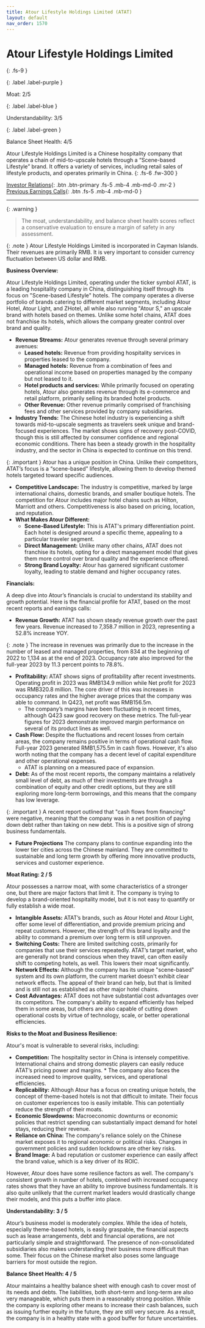 ```yaml
---
title: Atour Lifestyle Holdings Limited (ATAT)
layout: default
nav_order: 1570
---
```


# Atour Lifestyle Holdings Limited
{: .fs-9 }

{: .label .label-purple }

Moat: 2/5

{: .label .label-blue }

Understandability: 3/5

{: .label .label-green }

Balance Sheet Health: 4/5

Atour Lifestyle Holdings Limited is a Chinese hospitality company that operates a chain of mid-to-upscale hotels through a “Scene-based Lifestyle” brand. It offers a variety of services, including retail sales of lifestyle products, and operates primarily in China.
{: .fs-6 .fw-300 }

[Investor Relations](https://www.google.com/search?q=ATAT+investor+relations){: .btn .btn-primary .fs-5 .mb-4 .mb-md-0 .mr-2 }
[Previous Earnings Calls](https://discountingcashflows.com/company/ATAT/transcripts/){: .btn .fs-5 .mb-4 .mb-md-0 }

---

{: .warning }
>The moat, understandability, and balance sheet health scores reflect a conservative evaluation to ensure a margin of safety in any assessment.



{: .note }
Atour Lifestyle Holdings Limited is incorporated in Cayman Islands. Their revenues are primarily RMB. It is very important to consider currency fluctuation between US dollar and RMB.

**Business Overview:**

Atour Lifestyle Holdings Limited, operating under the ticker symbol ATAT, is a leading hospitality company in China, distinguishing itself through its focus on "Scene-based Lifestyle" hotels. The company operates a diverse portfolio of brands catering to different market segments, including Atour Hotel, Atour Light, and ZHotel, all while also running "Atour S," an upscale brand with hotels based on themes. Unlike some hotel chains, ATAT does not franchise its hotels, which allows the company greater control over brand and quality.
 
* **Revenue Streams:** Atour generates revenue through several primary avenues: 
   * **Leased hotels:** Revenue from providing hospitality services in properties leased to the company.
   * **Managed hotels:** Revenue from a combination of fees and operational income based on properties managed by the company but not leased to it.
   * **Hotel products and services:** While primarily focused on operating hotels, Atour also generates revenue through its e-commerce and retail platform, primarily selling its branded hotel products.
   * **Other Revenue:** Other revenue primarily comprised of franchising fees and other services provided by company subsidiaries.
* **Industry Trends:** The Chinese hotel industry is experiencing a shift towards mid-to-upscale segments as travelers seek unique and brand-focused experiences. The market shows signs of recovery post-COVID, though this is still affected by consumer confidence and regional economic conditions. There has been a steady growth in the hospitality industry, and the sector in China is expected to continue on this trend.

{: .important }
Atour has a unique position in China. Unlike their competitors, ATAT’s focus is a “scene-based” lifestyle, allowing them to develop themed hotels targeted toward specific audiences.
* **Competitive Landscape:** The industry is competitive, marked by large international chains, domestic brands, and smaller boutique hotels. The competition for Atour includes major hotel chains such as Hilton, Marriott and others. Competitiveness is also based on pricing, location, and reputation.
* **What Makes Atour Different:**
    *   **Scene-Based Lifestyle:** This is ATAT's primary differentiation point. Each hotel is designed around a specific theme, appealing to a particular traveler segment.
  * **Direct Management:** Unlike many other chains, ATAT does not franchise its hotels, opting for a direct management model that gives them more control over brand quality and the experience offered.
   *  **Strong Brand Loyalty:** Atour has garnered significant customer loyalty, leading to stable demand and higher occupancy rates.

**Financials:**

A deep dive into Atour’s financials is crucial to understand its stability and growth potential. Here is the financial profile for ATAT, based on the most recent reports and earnings calls:

* **Revenue Growth:** ATAT has shown steady revenue growth over the past few years. Revenue increased to 7,358.7 million in 2023, representing a 52.8% increase YOY.

{: .note }
The increase in revenues was primarily due to the increase in the number of leased and managed properties, from 834 at the beginning of 2022 to 1,134 as at the end of 2023. Occupancy rate also improved for the full-year 2023 by 11.3 percent points to 78.8%.
* **Profitability:** ATAT shows signs of profitability after recent investments. Operating profit in 2023 was RMB134.9 million while Net profit for 2023 was RMB320.8 million. The core driver of this was increases in occupancy rates and the higher average prices that the company was able to command. In Q423, net profit was RMB156.5m. 
     *   The company’s margins have been fluctuating in recent times, although Q423 saw good recovery on these metrics. The full-year figures for 2023 demonstrate improved margin performance on several of its product lines as well. 
*   **Cash Flow:** Despite the fluctuations and recent losses from certain areas, the company remains positive in terms of operational cash flow. Full-year 2023 generated RMB1,575.5m in cash flows. However, it's also worth noting that the company has a decent level of capital expenditure and other operational expenses.
     *  ATAT is planning on a measured pace of expansion.
*   **Debt:** As of the most recent reports, the company maintains a relatively small level of debt, as much of their investments are through a combination of equity and other credit options, but they are still exploring more long-term borrowings, and this means that the company has low leverage. 

{: .important }
A recent report outlined that "cash flows from financing" were negative, meaning that the company was in a net position of paying down debt rather than taking on new debt. This is a positive sign of strong business fundamentals.
*  **Future Projections** The company plans to continue expanding into the lower tier cities across the Chinese mainland. They are committed to sustainable and long term growth by offering more innovative products, services and customer experience.

**Moat Rating: 2 / 5**

Atour possesses a narrow moat, with some characteristics of a stronger one, but there are major factors that limit it. The company is trying to develop a brand-oriented hospitality model, but it is not easy to quantify or fully establish a wide moat.
*   **Intangible Assets:** ATAT’s brands, such as Atour Hotel and Atour Light, offer some level of differentiation, and provide premium pricing and repeat customers. However, the strength of this brand loyalty and the ability to command a premium over long term is still unproven.
* **Switching Costs:** There are limited switching costs, primarily for companies that use their services repeatedly. ATAT’s target market, who are generally not brand conscious when they travel, can often easily shift to competing hotels, as well. This lowers their moat significantly. 
*   **Network Effects:** Although the company has its unique "scene-based" system and its own platform, the current market doesn't exhibit clear network effects. The appeal of their brand can help, but that is limited and is still not as established as other major hotel chains.
*   **Cost Advantages:** ATAT does not have substantial cost advantages over its competitors. The company's ability to expand efficiently has helped them in some areas, but others are also capable of cutting down operational costs by virtue of technology, scale, or better operational efficiencies.

**Risks to the Moat and Business Resilience:**

Atour's moat is vulnerable to several risks, including:
   *   **Competition:** The hospitality sector in China is intensely competitive. International chains and strong domestic players can easily reduce ATAT’s pricing power and margins.
     *    The company also faces the increased need to improve quality, services, and operational efficiencies.
  *   **Replicability:** Although Atour has a focus on creating unique hotels, the concept of theme-based hotels is not that difficult to imitate. Their focus on customer experiences too is easily imitable. This can potentially reduce the strength of their moats.
  *   **Economic Slowdowns:** Macroeconomic downturns or economic policies that restrict spending can substantially impact demand for hotel stays, reducing their revenue.
   *   **Reliance on China:** The company's reliance solely on the Chinese market exposes it to regional economic or political risks. Changes in government policies and sudden lockdowns are other key risks.
   *    **Brand Image:** A bad reputation or customer experience can easily affect the brand value, which is a key driver of its ROIC.

However, Atour does have some resilience factors as well. The company's consistent growth in number of hotels, combined with increased occupancy rates shows that they have an ability to improve business fundamentals. It is also quite unlikely that the current market leaders would drastically change their models, and this puts a buffer into place.

**Understandability: 3 / 5**

Atour’s business model is moderately complex. While the idea of hotels, especially theme-based hotels, is easily graspable, the financial aspects such as lease arrangements, debt and financial operations, are not particularly simple and straightforward. The presence of non-consolidated subsidiaries also makes understanding their business more difficult than some. Their focus on the Chinese market also poses some language barriers for most outside the region. 

**Balance Sheet Health: 4 / 5**

Atour maintains a healthy balance sheet with enough cash to cover most of its needs and debts. The liabilities, both short-term and long-term are also very manageable, which puts them in a reasonably strong position. While the company is exploring other means to increase their cash balances, such as issuing further equity in the future, they are still very secure. As a result, the company is in a healthy state with a good buffer for future uncertainties.